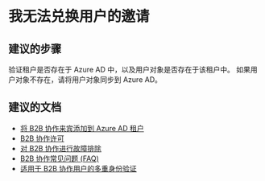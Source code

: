<properties
    pageTitle="User and Group Management/Adding Users (B2B)"
    description="Azure Active Directory 自助案例提交"
    service="microsoft.aad"
    resource="Microsoft_AAD_IAM"
    authors="sasubram"
    displayOrder=""
    selfHelpType="resource"
    supportTopicIds=""
    resourceTags="userandgroups_overview, userandgroups_user, userandgroups_group"
    productPesIds=""
    cloudEnvironments="public"
/>


# <a name="i-cant-redeem-a-users-invitation"></a>我无法兑换用户的邀请

## <a name="recommended-steps"></a>**建议的步骤**
验证租户是否存在于 Azure AD 中，以及用户对象是否存在于该租户中。 如果用户对象不存在，请将用户对象同步到 Azure AD。

## <a name="recommended-documents"></a>**建议的文档**
* [将 B2B 协作来宾添加到 Azure AD 租户](https://docs.microsoft.com/azure/active-directory/active-directory-b2b-admin-add-users)
* [B2B 协作许可](https://docs.microsoft.com/azure/active-directory/active-directory-b2b-licensing)
* [对 B2B 协作进行故障排除](https://docs.microsoft.com/azure/active-directory/active-directory-b2b-troubleshooting)
* [B2B 协作常见问题 (FAQ)](https://docs.microsoft.com/azure/active-directory/active-directory-b2b-faq)
* [适用于 B2B 协作用户的多重身份验证](https://docs.microsoft.com/azure/active-directory/active-directory-b2b-mfa-instructions)


